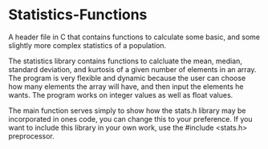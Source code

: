 # Statistics-Functions
A header file in C that contains functions to calculate some basic, and some slightly more complex statistics of a population. 

The statistics library contains functions to calcluate the mean, median, standard deviation, and kurtosis of a given number of elements in an array. The program is very flexible and dynamic because the user can choose how many elements the array will have, and then input the elements he wants. The program works on integer values as well as float values.

The main function serves simply to show how the stats.h library may be incorporated in ones code, you can change this to your preference. If you want to include this library in your own work, use the #include <stats.h> preprocessor.
